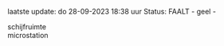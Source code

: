 laatste update: 
do 28-09-2023 18:38   uur 
Status: FAALT - geel - 
<div class="service Y">schijfruimte</div><div class="service Y">microstation</div>